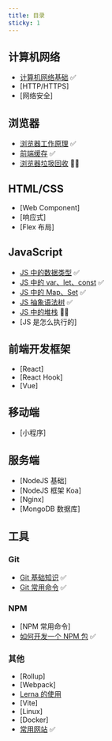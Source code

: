 ```yaml
---
title: 目录
sticky: 1
---
```


## 计算机网络

- [计算机网络基础](/blogs/network/base.html) ✅
- [HTTP/HTTPS]
- [网络安全]

## 浏览器

- [浏览器工作原理](/blogs/browser/base.html) ✅
- [前端缓存](/blogs/browser/cache.html) ✅
- [浏览器垃圾回收](/blogs/browser/garbage-collection.html) ✍🏻

## HTML/CSS

- [Web Component]
- [响应式]
- [Flex 布局]

## JavaScript

- [JS 中的数据类型](/blogs/javascript/data-type.html) ✅
- [JS 中的 var、let、const](/blogs/javascript/const.html) ✅
- [JS 中的 Map、Set](/blogs/javascript/map-set.html) ✅
- [JS 抽象语法树](/blogs/javascript/ast.html) ✅
- [JS 中的堆栈](/blogs/javascript/heap-stack.html) ✍🏻
- [JS 是怎么执行的]

## 前端开发框架

- [React]
- [React Hook]
- [Vue]

## 移动端

- [小程序]

## 服务端

- [NodeJS 基础]
- [NodeJS 框架 Koa]
- [Nginx]
- [MongoDB 数据库]

## 工具

### Git

- [Git 基础知识](/blogs/git/base.html) ✅
- [Git 常用命令](/blogs/git/api.html) ✅

### NPM

- [NPM 常用命令]
- [如何开发一个 NPM 包](/blogs/npm/dev.html) ✅

### 其他

- [Rollup]
- [Webpack]
- [Lerna 的使用](/blogs/tools/lerna.html)
- [Vite]
- [Linux]
- [Docker]
- [常用网站](/blogs/tools/links.html) ✅
